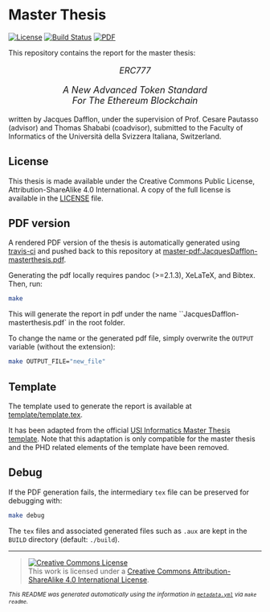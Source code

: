# Master Thesis
[![License](https://img.shields.io/github/license/jacquesd/master-thesis.svg)](https://github.com/jacquesd/master-thesis/blob/master/LICENSE)
[![Build Status](https://travis-ci.org/jacquesd/master-thesis.svg?branch=master)](https://travis-ci.org/jacquesd/master-thesis)
[![PDF](https://img.shields.io/badge/PDF-latest-blue.svg?style=flat)](https://github.com/jacquesd/master-thesis/blob/master-pdf/JacquesDafflon-masterthesis.pdf)

This repository contains the report for the master thesis:



<p align="center" style="font-size:larger;">
<i>ERC777</i>
</p>
<p align="center" style="font-size:large;">
<i>A New Advanced Token Standard<br />
For The Ethereum Blockchain</i>
</p>

written by Jacques Dafflon, under the supervision of Prof. Cesare Pautasso (advisor)  and   Thomas Shababi (coadvisor), submitted to the Faculty of Informatics of the Università della Svizzera Italiana, Switzerland.


## License
This thesis is made available under the Creative Commons Public License, Attribution-ShareAlike 4.0
International. A copy of the full license is available in the [LICENSE](/LICENSE) file.

## PDF version
A rendered PDF version of the thesis is automatically generated using [travis-ci](https://travis-ci.org/jacquesd/master-thesis) and pushed back to this repository at [master-pdf:JacquesDafflon-masterthesis.pdf](https://github.com/jacquesd/master-thesis/blob/master-pdf/JacquesDafflon-masterthesis.pdf).

Generating the pdf locally requires pandoc (>=2.1.3), XeLaTeX, and Bibtex. Then, run:

``` bash
make
```

This will generate the report in pdf under the name ``JacquesDafflon-masterthesis.pdf` in the root folder.

To change the name or the generated pdf file, simply overwrite the `OUTPUT` variable (without the extension):

``` bash
make OUTPUT_FILE="new_file"
```

## Template
The template used to generate the report is available at [template/template.tex](template/template.tex).

It has been adapted from the official [USI Informatics Master Thesis template](http://www.inf.usi.ch/msc-thesis-stylesheet-159301.zip). Note that this adaptation is only compatible for the master thesis and the PHD related elements of the template have been removed.

## Debug
If the PDF generation fails, the intermediary `tex` file can be preserved for debugging with:

``` bash
make debug
```

The `tex` files and associated generated files such as `.aux` are kept in the `BUILD` directory (default: `./build`).

---
><a rel="license" href="http://creativecommons.org/licenses/by-sa/4.0/"><img alt="Creative Commons License" style="border-width:0" src="https://i.creativecommons.org/l/by-sa/4.0/88x31.png" /></a><br />This
work is licensed under a
<a rel="license" href="http://creativecommons.org/licenses/by-sa/4.0/">Creative
Commons Attribution-ShareAlike 4.0 International License</a>.

<small><i>This README was generated automatically using the information in [`metadata.yml`](metadata.yml) via `make readme`.</i></small>
